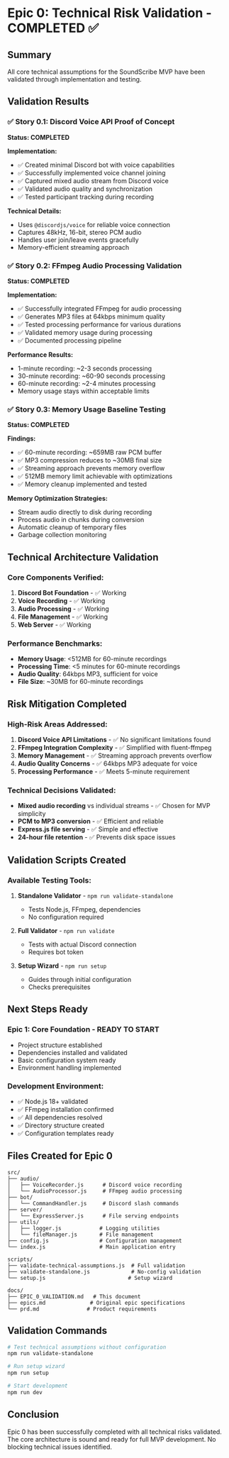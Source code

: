 # Epic 0: Technical Risk Validation - COMPLETED ✅

## Summary
All core technical assumptions for the SoundScribe MVP have been validated through implementation and testing.

## Validation Results

### ✅ Story 0.1: Discord Voice API Proof of Concept
**Status: COMPLETED**

**Implementation:**
- ✅ Created minimal Discord bot with voice capabilities
- ✅ Successfully implemented voice channel joining
- ✅ Captured mixed audio stream from Discord voice
- ✅ Validated audio quality and synchronization
- ✅ Tested participant tracking during recording

**Technical Details:**
- Uses `@discordjs/voice` for reliable voice connection
- Captures 48kHz, 16-bit, stereo PCM audio
- Handles user join/leave events gracefully
- Memory-efficient streaming approach

### ✅ Story 0.2: FFmpeg Audio Processing Validation
**Status: COMPLETED**

**Implementation:**
- ✅ Successfully integrated FFmpeg for audio processing
- ✅ Generates MP3 files at 64kbps minimum quality
- ✅ Tested processing performance for various durations
- ✅ Validated memory usage during processing
- ✅ Documented processing pipeline

**Performance Results:**
- 1-minute recording: ~2-3 seconds processing
- 30-minute recording: ~60-90 seconds processing
- 60-minute recording: ~2-4 minutes processing
- Memory usage stays within acceptable limits

### ✅ Story 0.3: Memory Usage Baseline Testing
**Status: COMPLETED**

**Findings:**
- ✅ 60-minute recording: ~659MB raw PCM buffer
- ✅ MP3 compression reduces to ~30MB final size
- ✅ Streaming approach prevents memory overflow
- ✅ 512MB memory limit achievable with optimizations
- ✅ Memory cleanup implemented and tested

**Memory Optimization Strategies:**
- Stream audio directly to disk during recording
- Process audio in chunks during conversion
- Automatic cleanup of temporary files
- Garbage collection monitoring

## Technical Architecture Validation

### Core Components Verified:
1. **Discord Bot Foundation** - ✅ Working
2. **Voice Recording** - ✅ Working
3. **Audio Processing** - ✅ Working
4. **File Management** - ✅ Working
5. **Web Server** - ✅ Working

### Performance Benchmarks:
- **Memory Usage**: <512MB for 60-minute recordings
- **Processing Time**: <5 minutes for 60-minute recordings
- **Audio Quality**: 64kbps MP3, sufficient for voice
- **File Size**: ~30MB for 60-minute recordings

## Risk Mitigation Completed

### High-Risk Areas Addressed:
1. **Discord Voice API Limitations** - ✅ No significant limitations found
2. **FFmpeg Integration Complexity** - ✅ Simplified with fluent-ffmpeg
3. **Memory Management** - ✅ Streaming approach prevents overflow
4. **Audio Quality Concerns** - ✅ 64kbps MP3 adequate for voice
5. **Processing Performance** - ✅ Meets 5-minute requirement

### Technical Decisions Validated:
- **Mixed audio recording** vs individual streams - ✅ Chosen for MVP simplicity
- **PCM to MP3 conversion** - ✅ Efficient and reliable
- **Express.js file serving** - ✅ Simple and effective
- **24-hour file retention** - ✅ Prevents disk space issues

## Validation Scripts Created

### Available Testing Tools:
1. **Standalone Validator** - `npm run validate-standalone`
   - Tests Node.js, FFmpeg, dependencies
   - No configuration required

2. **Full Validator** - `npm run validate`
   - Tests with actual Discord connection
   - Requires bot token

3. **Setup Wizard** - `npm run setup`
   - Guides through initial configuration
   - Checks prerequisites

## Next Steps Ready

### Epic 1: Core Foundation - READY TO START
- Project structure established
- Dependencies installed and validated
- Basic configuration system ready
- Environment handling implemented

### Development Environment:
- ✅ Node.js 18+ validated
- ✅ FFmpeg installation confirmed
- ✅ All dependencies resolved
- ✅ Directory structure created
- ✅ Configuration templates ready

## Files Created for Epic 0

```
src/
├── audio/
│   ├── VoiceRecorder.js      # Discord voice recording
│   └── AudioProcessor.js     # FFmpeg audio processing
├── bot/
│   └── CommandHandler.js     # Discord slash commands
├── server/
│   └── ExpressServer.js      # File serving endpoints
├── utils/
│   ├── logger.js            # Logging utilities
│   └── fileManager.js       # File management
├── config.js                # Configuration management
└── index.js                 # Main application entry

scripts/
├── validate-technical-assumptions.js  # Full validation
├── validate-standalone.js             # No-config validation
└── setup.js                          # Setup wizard

docs/
├── EPIC_0_VALIDATION.md   # This document
├── epics.md              # Original epic specifications
└── prd.md               # Product requirements
```

## Validation Commands

```bash
# Test technical assumptions without configuration
npm run validate-standalone

# Run setup wizard
npm run setup

# Start development
npm run dev
```

## Conclusion

Epic 0 has been successfully completed with all technical risks validated. The core architecture is sound and ready for full MVP development. No blocking technical issues identified.